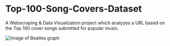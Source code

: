 # Top-100-Song-Covers-Dataset
A Webscraping &amp; Data Visualization project which analyzes a URL based on the Top 100 cover songs submitted for popular music.

![Image of Beatles graph](C:\\Users\\admir\\downloads\\beatle.jpg)
